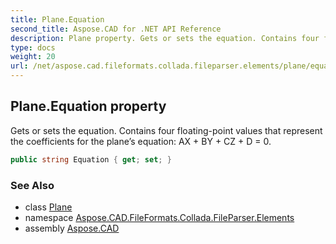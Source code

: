 ```yaml
---
title: Plane.Equation
second_title: Aspose.CAD for .NET API Reference
description: Plane property. Gets or sets the equation. Contains four floatingpoint values that represent the coefficients for the planes equation AX  BY  CZ  D  0
type: docs
weight: 20
url: /net/aspose.cad.fileformats.collada.fileparser.elements/plane/equation/
---
```

## Plane.Equation property

Gets or sets the equation. Contains four floating-point values that represent the coefficients for the plane’s equation: AX + BY + CZ + D = 0.

```csharp
public string Equation { get; set; }
```

### See Also

* class [Plane](../)
* namespace [Aspose.CAD.FileFormats.Collada.FileParser.Elements](../../plane/)
* assembly [Aspose.CAD](../../../)


